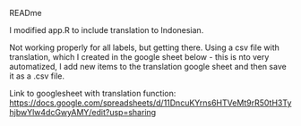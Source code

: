 READme 

I modified app.R to include translation to Indonesian.

Not working properly for all labels, but getting there.
Using a csv file with translation, which I created in the google sheet below - this is nto very automatized, I add new items to the translation google sheet and then save it as a .csv file. 

Link to googlesheet with translation function:
https://docs.google.com/spreadsheets/d/11DncuKYrns6HTVeMt9rR50tH3TyhjbwYlw4dcGwyAMY/edit?usp=sharing
